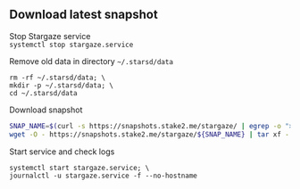 ## Download latest snapshot  
Stop Stargaze service  
`systemctl stop stargaze.service`  

Remove old data in directory `~/.starsd/data`  
```
rm -rf ~/.starsd/data; \
mkdir -p ~/.starsd/data; \
cd ~/.starsd/data
```

Download snapshot  
```bash
SNAP_NAME=$(curl -s https://snapshots.stake2.me/stargaze/ | egrep -o ">stargaze.*tar" | tr -d ">"); \
wget -O - https://snapshots.stake2.me/stargaze/${SNAP_NAME} | tar xf -
```

Start service and check logs  
```
systemctl start stargaze.service; \
journalctl -u stargaze.service -f --no-hostname
```
